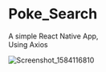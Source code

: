 # Poke_Search
A simple React Native App,<br>
Using Axios

![Screenshot_1584116810](https://user-images.githubusercontent.com/42890838/88637609-04c8c000-d0d8-11ea-9649-2d453ea93513.png)
